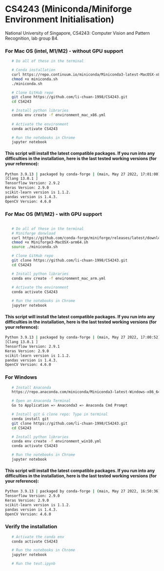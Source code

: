 # CS4243 (Miniconda/Miniforge Environment Initialisation)
National University of Singapore, CS4243: Computer Vision and Pattern Recognition, lab group B4.


### For Mac OS (intel, M1/M2) - without GPU support

```sh
   # Do all of these in the terminal

   # Conda installation
   curl https://repo.continuum.io/miniconda/Miniconda3-latest-MacOSX-x86_64.sh -o miniconda.sh -J -L -k
   chmod +x miniconda.sh
   ./miniconda.sh

   # Clone GitHub repo
   git clone https://github.com/li-chuan-1998/CS4243.git
   cd CS4243

   # Install python libraries
   conda env create -f environment_mac_x86.yml
   
   # Activate the environment
   conda activate CS4243

   # Run the notebooks in Chrome
   jupyter notebook
   ```

#### This script will install the latest compatible packages. If you run into any difficulties in the installation, here is the last tested working versions (for your reference):

```sh
Python 3.9.13 | packaged by conda-forge | (main, May 27 2022, 17:01:00)
[Clang 13.0.1 ]
Tensorflow Version: 2.9.2
Keras Version: 2.9.0
scikit-learn version is 1.1.2.
pandas version is 1.4.3.
OpenCV Version: 4.6.0
```


### For Mac OS (M1/M2) - with GPU support

```sh
   
   # Do all of these in the terminal
   # Miniforge donwload
   curl https://github.com/conda-forge/miniforge/releases/latest/download/Miniforge3-MacOSX-arm64.sh -O
   chmod +x Miniforge3-MacOSX-arm64.sh
   source ./miniconda.sh

   # Clone GitHub repo
   git clone https://github.com/li-chuan-1998/CS4243.git
   cd CS4243

   # Install python libraries
   conda env create -f environment_mac_arm.yml
   
   # Activate the environment
   conda activate CS4243

   # Run the notebooks in Chrome
   jupyter notebook
   ```

#### This script will install the latest compatible packages. If you run into any difficulties in the installation, here is the last tested working versions (for your reference):

```sh
Python 3.9.13 | packaged by conda-forge | (main, May 27 2022, 17:00:52) 
[Clang 13.0.1 ]
Tensorflow Version: 2.9.1
Keras Version: 2.9.0
scikit-learn version is 1.1.2.
pandas version is 1.4.3.
OpenCV Version: 4.6.0
```

### For Windows 

```sh
   # Install Anaconda 
   https://repo.anaconda.com/miniconda/Miniconda3-latest-Windows-x86_64.exe

   # Open an Anaconda Terminal 
   Go to Application => Anaconda3 => Anaconda Cmd Prompt 

   # Install git & clone repo: Type in terminal
   conda install git 
   git clone https://github.com/li-chuan-1998/CS4243.git
   cd CS4243

   # Install python libraries
   conda env create -f environment_win10.yml
   conda activate CS4243

   # Run the notebooks in Chrome
   jupyter notebook
   ```

#### This script will install the latest compatible packages. If you run into any difficulties in the installation, here is the last tested working versions (for your reference):
```sh
Python 3.9.13 | packaged by conda-forge | (main, May 27 2022, 16:50:36) [MSC v.1929 64 bit (AMD64)]
Tensorflow Version: 2.9.0
Keras Version: 2.9.0
scikit-learn version is 1.1.2.
pandas version is 1.4.3.
OpenCV Version: 4.6.0
```


### Verify the installation
```sh
   # Activate the conda env
   conda activate CS4243

   # Run the notebooks in Chrome
   jupyter notebook

   # Run the test.ipynb
   
   ```